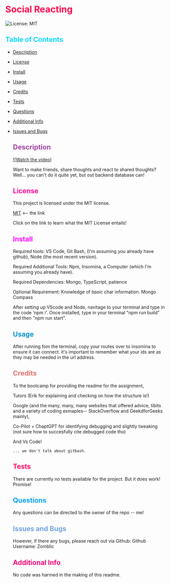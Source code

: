 # <span style="color:rgb(255, 0, 76);">Social Reacting</span>
![License: MIT](./utils/MITBADGE.svg)
##  <span style="color:rgb(0, 217, 255);">Table of Contents</span>
- [Description](#description)
- [License](#license)
- [Install](#install)
- [Usage](#usage)
- [Credits](#credits)
- [Tests](#tests)
- [Questions](#questions)
- [Additional Info](#additional-info)
- [Issues and Bugs](#issues-and-bugs)
  

  ## <span style="color:rgb(158, 66, 160);">Description</span>

  [![Watch the video]](https://drive.google.com/file/d/1-Rd6368w7-rS7o4n5pNiTK0pxG_EPo1z/view?usp=drive_link
  )

  
  Want to make friends, share thoughts and react to shared thoughts? Well... you can't do it quite yet, but out backend database can! 

  ## <span style="color:rgb(255, 0, 153);">License</span>
    This project is licensed under the MIT license.

    [MIT](https://opensource.org/licenses/MIT) <-- the link

  Click on the link to learn what the MIT License entails!

  ## <span style="color:rgb(255, 0, 255);">Install</span>
  Required tools: VS Code, Git Bash, (I'm assuming you already have github), Node (the most recent version).

  Required Additional Tools: Npm, Insomina, a Computer (which I'm assuming you already have).

  Required Dependencies: Mongo, TypeScript, patience

  Optional Requirement: Knowledge of basic char information. Mongo Compass

  After setting up VScode and Node, navitage to your terminal and type in the code 'npm i'.
  Once installed, type in your terminal "npm run build" and then "npm run start".

  ## <span style="color:rgb(0, 147, 206);">Usage</span>

  After running fom the terminal, copy your routes over to insomina to ensure it can connect.
  it's important to remember what your ids are as they may be needed in the url address.



  ## <span style="color:rgb(225, 112, 112);">Credits</span>
    To the bootcamp for providing the readme for the assignment,

     Tutors (Erik for explaining and checking on how the structure is!)
    

    Google (and the many, many, many websites that offered advice, tibits and a variety of coding exmaples-- StackOverflow and GeekdforGeeks mainly),

    Co-Pilot + ChaptGPT for identifying debugging and slightly tweaking (not sure how to succesfully cite debugged code tho)

    And Vs Code!
    
      ... we don't talk about gitbash.
  
  ## <span style="color:rgb(255, 0, 98);">Tests</span>

    There are currently no tests available for the project.
    But it does work! Promise!

  ## <span style="color:rgb(2, 162, 255);">Questions</span>

    Any questions can be directed to the owner of the repo -- me!

   ## <span style="color:rgb(112, 163, 225);">Issues and Bugs</span>

    However, if there any bugs, please reach out via Github:
    Github Username: Zomblic
 

  ## <span style="color:rgb(245, 0, 122);">Additional Info</span>

    No code was harmed in the making of this readme.
